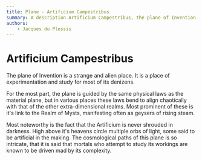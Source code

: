 ```yaml
---
title: Plane - Artificium Campestribus
summary: A description Artificium Campestribus, the plane of Invention and Arcane Secrets
authors:
    - Jacques du Plessis
---
```

# Artificium Campestribus

The plane of Invention is a strange and alien place.  It is a place of experimentation and study for most of its denizens.

For the most part, the plane is guided by the same physical laws as the material plane, but in various places these laws bend to align chaotically with that of the other extra-dimensional realms.  Most prominent of these is it's link to the Realm of Mysts, manifesting often as geysers of rising steam.

Most noteworthy is the fact that the Artificium is never shrouded in darkness.  High above it's heavens circle multiple orbs of light, some said to be artificial in the making.  The cosmological paths of this plane is so intricate, that it is said that mortals who attempt to study its workings are known to be driven mad by its complexity.
